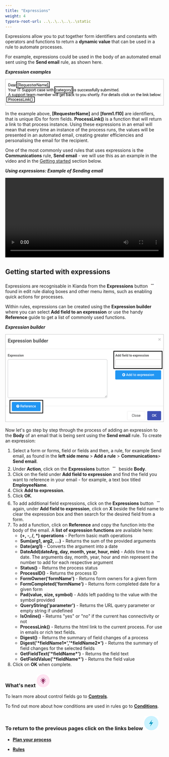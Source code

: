 ```yaml
---
title: "Expressions"
weight: 4
typora-root-url: ..\..\..\..\..\static
---
```


Expressions allow you to put together form identifiers and constants with operators and functions to return a **dynamic value** that can be used in a rule to automate processes. 

For example, expressions could be used in the body of an automated email sent using the **Send email** rule, as shown here.

***Expression examples***

![Expression examples](/images/expressioneg.gif)

In the example above, **[RequesterName]** and **[form1.f10]** are identifiers, that is unique IDs for form fields. **ProcessLink()** is a function that will return a link to that process instance. Using these expressions in an email will mean that every time an instance of the process runs, the values will be presented in an automated email, creating greater efficiencies and personalising the email for the recipient. 

One of the most commonly used rules that uses expressions is the **Communications** rule, **Send email** - we will use this as an example in the video and in the [Getting started](#getting-started-with-expressions) section below.

***Using expressions: Example of Sending email***

<video width="100%" style="width:100%" controls>
    <source src="/videos/expressions.mp4">
    Your browser does not support the video tag.
    </source>
</video>




## Getting started with expressions ##

Expressions are recognisable in Kianda from the **Expressions** button ![Expressions button](/images/ellipsis.png) found in edit rule dialog boxes and other menu items, such as enabling quick actions for processes. 

Within rules, expressions can be created using the **Expression builder** where you can select **Add field to an expression** or use the handy **Reference** guide to get a list of commonly used functions. 

***Expression builder***

![Expression builder](/images/expressionbuilder2.gif)



Now let's go step by step through the process of adding an expression to the **Body** of an email that is being sent using the **Send email** rule. To create an expression:

1. Select a form or forms, field or fields and then, a rule, for example Send email, as found in the **left side menu** > **Add a rule** > **Communications**> **Send email**. 
2. Under **Action**, click on the **Expressions** button ![Expressions button](/images/ellipsis.png) beside **Body**.
3. Click on the field under **Add field to expression** and find the field you want to reference in your email - for example, a text box titled **EmployeeName**.
3. Click **Add to expression**.
3. Click **OK**.
4. To add additional field expressions, click on the **Expressions** button ![Expressions button](/images/ellipsis.png)again, under **Add field to expression**, click on **X** beside the field name to clear the expression box and then search for the desired field from a form. 
7. To add a function, click on **Reference** and copy the function into the body of the email. A **list of expression functions** are available here:
   - **(+, -, /, \*) operations** - Perform basic math operations
   - **Sum(arg1, arg2, ...)** - Returns the sum of the provided arguments
   - **Date(arg1)** - Converts the argument into a date
   - **DateAdd(dateArg, day, month, year, hour, min)** - Adds time to a date. The arguments day, month, year, hour and min represent the number to add for each respective argument
   - **Status()** - Returns the process status
   - **ProcessID()** - Returns the process ID
   - **FormOwner('formName')** - Returns form owners for a given form
   - **FormCompleted('formName')** - Returns form completed date for a given form
   - **Pad(value, size, symbol)** - Adds left padding to the value with the symbol provided
   - **QueryString('parameter')** - Returns the URL query parameter or empty string if undefined
   - **IsOnline()** - Returns "yes" or "no" if the current has connectivity or not
   - **ProcessLink()** - Returns the html link to the current process. For use in emails or rich text fields.
   - **Digest()** - Returns the summary of field changes of a process
   - **Digest('\*fieldName1\*','\*fieldName2\*')** - Returns the summary of field changes for the selected fields
   - **GetFieldText('\*fieldName\*')** - Returns the field text
   - **GetFieldValue('\*fieldName\*')** - Returns the field value
4. Click on **OK** when complete.



### What's next  ![Idea icon](/images/18.png)

To learn more about control fields go to [**Controls**](/docs/getting-started/create-first-process/plan-your-process/controls/). 

To find out more about how conditions are used in rules go to [**Conditions**](/docs/getting-started/create-first-process/plan-your-process/conditions/). 



### **To return to the previous pages click on the links below**  ![Idea icon](/images/10.png)

- [**Plan your process**](/docs/getting-started/create-first-process/plan-your-process/) 

- [**Rules**](/docs/getting-started/create-first-process/plan-your-process/rules/)

  

